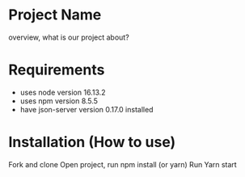 # Project Name
overview, what is our project about?

# Requirements
* uses node version 16.13.2
* uses npm version 8.5.5
* have json-server version 0.17.0 installed

# Installation (How to use)
Fork and clone
Open project, run npm install (or yarn)
Run Yarn start

